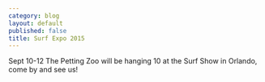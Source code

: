 ```yaml
---
category: blog
layout: default
published: false
title: Surf Expo 2015
---
```




Sept 10-12 The Petting Zoo will be hanging 10 at the Surf Show in Orlando, come by and see us! 
